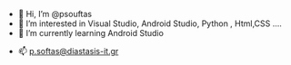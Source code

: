 - 👋 Hi, I’m @psouftas
- 👀 I’m interested in Visual Studio, Android Studio, Python , Html,CSS ....
- 🌱 I’m currently learning Android Studio
<!--- - 💞️ I’m looking to collaborate on ... --->
- 📫 p.softas@diastasis-it.gr

<!---
psouftas/psouftas is a ✨ special ✨ repository because its `README.md` (this file) appears on your GitHub profile.
You can click the Preview link to take a look at your changes.
--->
